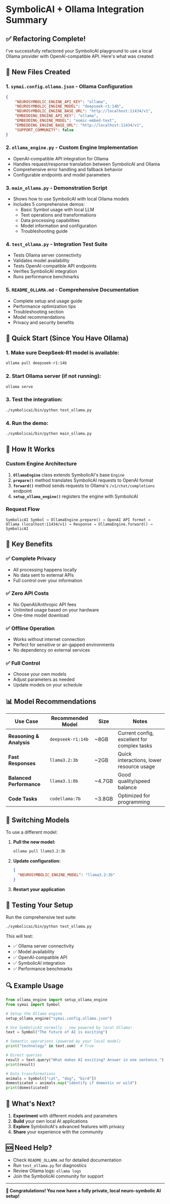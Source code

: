 # SymbolicAI + Ollama Integration Summary

## ✅ Refactoring Complete!

I've successfully refactored your SymbolicAI playground to use a local Ollama provider with OpenAI-compatible API. Here's what was created:

## 📁 New Files Created

### 1. **`symai.config.ollama.json`** - Ollama Configuration
```json
{
    "NEUROSYMBOLIC_ENGINE_API_KEY": "ollama",
    "NEUROSYMBOLIC_ENGINE_MODEL": "deepseek-r1:14b",
    "NEUROSYMBOLIC_ENGINE_BASE_URL": "http://localhost:11434/v1",
    "EMBEDDING_ENGINE_API_KEY": "ollama",
    "EMBEDDING_ENGINE_MODEL": "nomic-embed-text", 
    "EMBEDDING_ENGINE_BASE_URL": "http://localhost:11434/v1",
    "SUPPORT_COMMUNITY": false
}
```

### 2. **`ollama_engine.py`** - Custom Engine Implementation
- OpenAI-compatible API integration for Ollama
- Handles request/response translation between SymbolicAI and Ollama
- Comprehensive error handling and fallback behavior
- Configurable endpoints and model parameters

### 3. **`main_ollama.py`** - Demonstration Script
- Shows how to use SymbolicAI with local Ollama models
- Includes 5 comprehensive demos:
  - Basic Symbol usage with local LLM
  - Text operations and transformations
  - Data processing capabilities
  - Model information and configuration
  - Troubleshooting guide

### 4. **`test_ollama.py`** - Integration Test Suite
- Tests Ollama server connectivity
- Validates model availability
- Tests OpenAI-compatible API endpoints
- Verifies SymbolicAI integration
- Runs performance benchmarks

### 5. **`README_OLLAMA.md`** - Comprehensive Documentation
- Complete setup and usage guide
- Performance optimization tips
- Troubleshooting section
- Model recommendations
- Privacy and security benefits

## 🚀 Quick Start (Since You Have Ollama)

### 1. Make sure DeepSeek-R1 model is available:
```bash
ollama pull deepseek-r1:14b
```

### 2. Start Ollama server (if not running):
```bash
ollama serve
```

### 3. Test the integration:
```bash
./symbolicai/bin/python test_ollama.py
```

### 4. Run the demo:
```bash
./symbolicai/bin/python main_ollama.py
```

## 🔧 How It Works

### Custom Engine Architecture
1. **`OllamaEngine`** class extends SymbolicAI's base `Engine`
2. **`prepare()`** method translates SymbolicAI requests to OpenAI format
3. **`forward()`** method sends requests to Ollama's `/v1/chat/completions` endpoint
4. **`setup_ollama_engine()`** registers the engine with SymbolicAI

### Request Flow
```
SymbolicAI Symbol → OllamaEngine.prepare() → OpenAI API format → 
Ollama (localhost:11434/v1) → Response → OllamaEngine.forward() → SymbolicAI
```

## 🎯 Key Benefits

### ✅ **Complete Privacy**
- All processing happens locally
- No data sent to external APIs
- Full control over your information

### ✅ **Zero API Costs**
- No OpenAI/Anthropic API fees
- Unlimited usage based on your hardware
- One-time model download

### ✅ **Offline Operation**
- Works without internet connection
- Perfect for sensitive or air-gapped environments
- No dependency on external services

### ✅ **Full Control**
- Choose your own models
- Adjust parameters as needed
- Update models on your schedule

## 📊 Model Recommendations

| Use Case | Recommended Model | Size | Notes |
|----------|------------------|------|-------|
| **Reasoning & Analysis** | `deepseek-r1:14b` | ~8GB | Current config, excellent for complex tasks |
| **Fast Responses** | `llama3.2:3b` | ~2GB | Quick interactions, lower resource usage |
| **Balanced Performance** | `llama3.1:8b` | ~4.7GB | Good quality/speed balance |
| **Code Tasks** | `codellama:7b` | ~3.8GB | Optimized for programming |

## 🔄 Switching Models

To use a different model:

1. **Pull the new model:**
   ```bash
   ollama pull llama3.2:3b
   ```

2. **Update configuration:**
   ```json
   {
     "NEUROSYMBOLIC_ENGINE_MODEL": "llama3.2:3b"
   }
   ```

3. **Restart your application**

## 🧪 Testing Your Setup

Run the comprehensive test suite:
```bash
./symbolicai/bin/python test_ollama.py
```

This will test:
- ✅ Ollama server connectivity
- ✅ Model availability  
- ✅ OpenAI-compatible API
- ✅ SymbolicAI integration
- ✅ Performance benchmarks

## 🔍 Example Usage

```python
from ollama_engine import setup_ollama_engine
from symai import Symbol

# Setup the Ollama engine
setup_ollama_engine("symai.config.ollama.json")

# Use SymbolicAI normally - now powered by local Ollama!
text = Symbol("The future of AI is exciting")

# Semantic operations (powered by your local model)
print("technology" in text.sem)  # True

# Direct queries
result = text.query("What makes AI exciting? Answer in one sentence.")
print(result)

# Data transformations
animals = Symbol(["cat", "dog", "bird"])
domesticated = animals.map("identify if domestic or wild")
print(domesticated)
```

## 🎉 What's Next?

1. **Experiment** with different models and parameters
2. **Build** your own local AI applications
3. **Explore** SymbolicAI's advanced features with privacy
4. **Share** your experience with the community

## 🆘 Need Help?

- Check `README_OLLAMA.md` for detailed documentation
- Run `test_ollama.py` for diagnostics
- Review Ollama logs: `ollama logs`
- Join the SymbolicAI community for support

---

**🎊 Congratulations! You now have a fully private, local neuro-symbolic AI setup!**